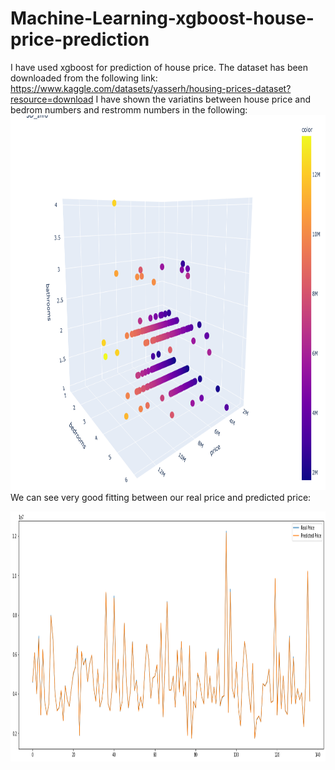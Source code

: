 # Machine-Learning-xgboost-house-price-prediction
I have used xgboost for prediction of house price.
The dataset has been downloaded from the following link:
https://www.kaggle.com/datasets/yasserh/housing-prices-dataset?resource=download
I have shown the variatins between house price and bedrom numbers and restromm numbers in the following:
<img src="price_plot.png" width="800" height="600">
We can see very good fitting between our real price and predicted price:

<img src="fiiting.png" width="1000" height="400">

